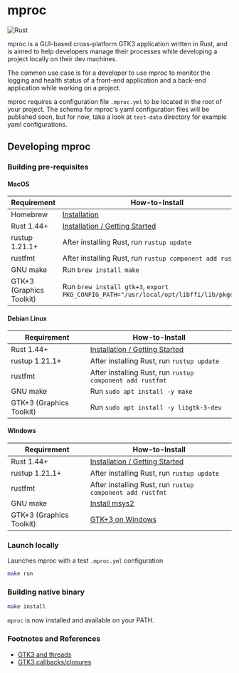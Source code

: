 # mproc

![Rust](https://github.com/ddubson/mproc/workflows/Rust/badge.svg)

mproc is a GUI-based cross-platform GTK3 application written in Rust, and is aimed to help developers manage their processes while developing
a project locally on their dev machines.

The common use case is for a developer to use mproc to monitor the logging and health status of a 
front-end application and a back-end application while working on a project.

mproc requires a configuration file `.mproc.yml` to be located in the root of your project. The schema for mproc's yaml configuration files will be published
soon, but for now, take a look at `test-data` directory for example yaml configurations.

## Developing mproc

### Building pre-requisites

#### MacOS

|Requirement|How-to-Install|
|---|---|
|Homebrew|[Installation](https://brew.sh/)|
|Rust 1.44+|[Installation / Getting Started](https://www.rust-lang.org/learn/get-started)|
|rustup 1.21.1+|After installing Rust, run `rustup update`|
|rustfmt|After installing Rust, run `rustup component add rustfmt`|
|GNU make|Run `brew install make`|
|GTK+3 (Graphics Toolkit)|Run `brew install gtk+3`, `export PKG_CONFIG_PATH="/usr/local/opt/libffi/lib/pkgconfig`|

#### Debian Linux

|Requirement|How-to-Install|
|---|---|
|Rust 1.44+|[Installation / Getting Started](https://www.rust-lang.org/learn/get-started)|
|rustup 1.21.1+|After installing Rust, run `rustup update`|
|rustfmt|After installing Rust, run `rustup component add rustfmt`|
|GNU make|Run `sudo apt install -y make`|
|GTK+3 (Graphics Toolkit)|Run `sudo apt install -y libgtk-3-dev`|

#### Windows

|Requirement|How-to-Install|
|---|---|
|Rust 1.44+|[Installation / Getting Started](https://www.rust-lang.org/learn/get-started)|
|rustup 1.21.1+|After installing Rust, run `rustup update`|
|rustfmt|After installing Rust, run `rustup component add rustfmt`|
|GNU make|[Install msys2](https://www.msys2.org/)|
|GTK+3 (Graphics Toolkit)|[GTK+3 on Windows](docs/GTK3_Windows.md)|

### Launch locally

Launches mproc with a test `.mproc.yml` configuration

```bash
make run
```

### Building native binary

```bash
make install
```

`mproc` is now installed and available on your PATH.

### Footnotes and References

- [GTK3 and threads](https://coaxion.net/blog/2019/02/mpsc-channel-api-for-painless-usage-of-threads-with-gtk-in-rust/)
- [GTK3 callbacks/closures](https://gtk-rs.org/docs-src/tutorial/closures)
